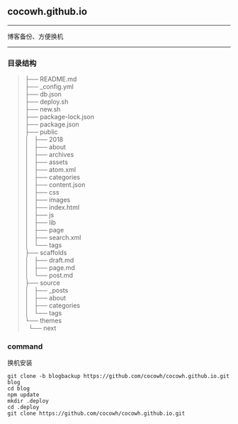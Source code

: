 ## cocowh.github.io

---

 博客备份、方便换机

---

### 目录结构

>├── README.md  
├── \_config.yml  
├── db.json  
├── deploy.sh  
├── new.sh  
├── package-lock.json  
├── package.json  
├── public  
│   ├── 2018  
│   ├── about  
│   ├── archives  
│   ├── assets  
│   ├── atom.xml  
│   ├── categories  
│   ├── content.json  
│   ├── css  
│   ├── images  
│   ├── index.html  
│   ├── js  
│   ├── lib  
│   ├── page  
│   ├── search.xml  
│   └── tags  
├── scaffolds  
│   ├── draft.md  
│   ├── page.md  
│   └── post.md  
├── source  
│   ├── \_posts  
│   ├── about  
│   ├── categories  
│   └── tags  
└── themes  
  └── next 
  
  
  
  
### command
换机安装

```
git clone -b blogbackup https://github.com/cocowh/cocowh.github.io.git blog
cd blog 
npm update
mkdir .deploy
cd .deploy 
git clone https://github.com/cocowh/cocowh.github.io.git
```